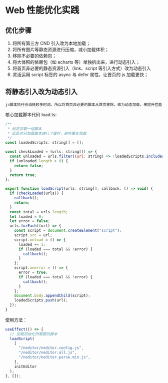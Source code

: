 # Web 性能优化实践

## 优化步骤

1. 将所有第三方 CND 引入改为本地加载；
2. 将所有图片等静态资源进行压缩，减小加载体积；
3. 移除不必要的依赖包；
4. 将大体积的依赖包（如 echarts 等）单独拆出来，进行动态引入；
5. 将首页非必要的静态资源引入（link、script 等引入方式）改为动态引入
6. 灵活运用 script 标签的 async 与 defer 属性，让首页的 js 加载更快；

## 将静态引入改为动态引入

`js脚本执行会消耗较多时间，所以将首页非必要的脚本从首页移除，改为动态加载，来提升性能`

核心加载脚本代码 load.ts:

```javascript
/**
 * 动态加载一组脚本
 * 此处对已加载脚本进行了缓存，避免重复加载
 */
const loadedScripts: string[] = [];

const checkLoaded = (urls: string[]) => {
  const unloaded = urls.filter((url: string) => !loadedScripts.includes(url));
  if (unloaded.length > 0) {
    return false;
  }
  return true;
};

export function loadScript(urls: string[], callback: () => void) {
  if (checkLoaded(urls)) {
    callback();
    return;
  }
  const total = urls.length;
  let loaded = 0;
  let error = false;
  urls.forEach((url) => {
    const script = document.createElement("script");
    script.src = url;
    script.onload = () => {
      loaded += 1;
      if (loaded === total && !error) {
        callback();
      }
    };
    script.onerror = () => {
      error = true;
      if (loaded === total && !error) {
        callback();
      }
    };
    document.body.appendChild(script);
    loadedScripts.push(url);
  });
}
```

使用方法：

```javascript
useEffect(() => {
  // 加载初始化所需要的脚本
  loadScript(
    [
      "/neditor/neditor.config.js",
      "/neditor/neditor.all.js",
      "/neditor/neditor.parse.min.js",
    ],
    initEditor
  );
}, []);
```
